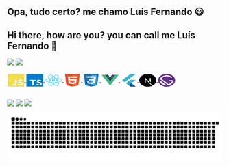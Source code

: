 ## Opa, tudo certo? me chamo Luís Fernando 😃
## Hi there, how are you? you can call me Luís Fernando 👋

 <div>
  <a href="https://github.com/luisfmatheuscorrea">
  <img height="180em" src="https://github-readme-stats.vercel.app/api?username=luisfmatheuscorrea&show_icons=true&theme=github_dark&include_all_commits=true&count_private=true&border_radius=12"/>
  <img height="180em" src="https://github-readme-stats.vercel.app/api/top-langs/?username=luisfmatheuscorrea&layout=compact&langs_count=7&theme=github_dark&border_radius=12"/>
</div>
<div style="display: inline_block"><br>
  <img align="center" alt="Luis-Js" height="30" width="40" src="https://raw.githubusercontent.com/devicons/devicon/master/icons/javascript/javascript-plain.svg">
  <img align="center" alt="Luis-Ts" height="30" width="40" src="https://raw.githubusercontent.com/devicons/devicon/master/icons/typescript/typescript-plain.svg">
  <img align="center" alt="Luis-React" height="30" width="40" src="https://raw.githubusercontent.com/devicons/devicon/master/icons/react/react-original.svg">
  <img align="center" alt="Luis-HTML" height="30" width="40" src="https://raw.githubusercontent.com/devicons/devicon/master/icons/html5/html5-original.svg">
  <img align="center" alt="Luis-CSS" height="30" width="40" src="https://raw.githubusercontent.com/devicons/devicon/master/icons/css3/css3-original.svg">
  <img align="center" alt="Luis-VueJS" height="30" width="40" src="https://raw.githubusercontent.com/devicons/devicon/master/icons/vuejs/vuejs-original.svg">
  <img align="center" alt="Luis-Flutter" height="30" width="40" src="https://raw.githubusercontent.com/devicons/devicon/master/icons/flutter/flutter-original.svg">
  <img align="center" alt="Luis-NextJS" height="30" width="40" src="https://raw.githubusercontent.com/devicons/devicon/master/icons/nextjs/nextjs-original.svg">
  <img align="center" alt="Luis-Gatsby" height="30" width="40" src="https://raw.githubusercontent.com/devicons/devicon/master/icons/gatsby/gatsby-original.svg">
</div>
  
  ##
 
<div> 
  <a href="https://instagram.com/luisfernandomatheus" target="_blank"><img src="https://img.shields.io/badge/-Instagram-%23E4405F?style=for-the-badge&logo=instagram&logoColor=white" target="_blank"></a>
  <a href = "mailto:luisfmatheuscorrea@gmail.com"><img src="https://img.shields.io/badge/-Gmail-%23333?style=for-the-badge&logo=gmail&logoColor=white" target="_blank"></a>
  <a href="https://www.linkedin.com/in/luís-fernando-matheus-corrêa-5764191a6" target="_blank"><img src="https://img.shields.io/badge/-LinkedIn-%230077B5?style=for-the-badge&logo=linkedin&logoColor=white" target="_blank"></a> 
 
  ![Snake animation](https://github.com/luisfmatheuscorrea/luisfmatheuscorrea/blob/output/github-contribution-grid-snake.svg)
 
</div>

